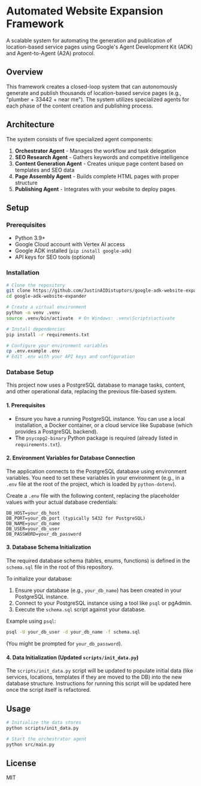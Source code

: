 # Automated Website Expansion Framework

A scalable system for automating the generation and publication of location-based service pages using Google's Agent Development Kit (ADK) and Agent-to-Agent (A2A) protocol.

## Overview

This framework creates a closed-loop system that can autonomously generate and publish thousands of location-based service pages (e.g., "plumber + 33442 + near me"). The system utilizes specialized agents for each phase of the content creation and publishing process.

## Architecture

The system consists of five specialized agent components:

1. **Orchestrator Agent** - Manages the workflow and task delegation
2. **SEO Research Agent** - Gathers keywords and competitive intelligence
3. **Content Generation Agent** - Creates unique page content based on templates and SEO data
4. **Page Assembly Agent** - Builds complete HTML pages with proper structure
5. **Publishing Agent** - Integrates with your website to deploy pages

## Setup

### Prerequisites

- Python 3.9+
- Google Cloud account with Vertex AI access
- Google ADK installed (`pip install google-adk`)
- API keys for SEO tools (optional)

### Installation

```bash
# Clone the repository
git clone https://github.com/JustinAIDistuptors/google-adk-website-expander.git
cd google-adk-website-expander

# Create a virtual environment
python -m venv .venv
source .venv/bin/activate  # On Windows: .venv\Scripts\activate

# Install dependencies
pip install -r requirements.txt

# Configure your environment variables
cp .env.example .env
# Edit .env with your API keys and configuration
```

### Database Setup

This project now uses a PostgreSQL database to manage tasks, content, and other operational data, replacing the previous file-based system.

#### 1. Prerequisites

*   Ensure you have a running PostgreSQL instance. You can use a local installation, a Docker container, or a cloud service like Supabase (which provides a PostgreSQL backend).
*   The `psycopg2-binary` Python package is required (already listed in `requirements.txt`).

#### 2. Environment Variables for Database Connection

The application connects to the PostgreSQL database using environment variables. You need to set these variables in your environment (e.g., in a `.env` file at the root of the project, which is loaded by `python-dotenv`).

Create a `.env` file with the following content, replacing the placeholder values with your actual database credentials:

```env
DB_HOST=your_db_host
DB_PORT=your_db_port (typically 5432 for PostgreSQL)
DB_NAME=your_db_name
DB_USER=your_db_user
DB_PASSWORD=your_db_password
```

#### 3. Database Schema Initialization

The required database schema (tables, enums, functions) is defined in the `schema.sql` file in the root of this repository.

To initialize your database:
1.  Ensure your database (e.g., `your_db_name`) has been created in your PostgreSQL instance.
2.  Connect to your PostgreSQL instance using a tool like `psql` or pgAdmin.
3.  Execute the `schema.sql` script against your database.

   Example using `psql`:
   ```bash
   psql -U your_db_user -d your_db_name -f schema.sql
   ```
   (You might be prompted for `your_db_password`).

#### 4. Data Initialization (Updated `scripts/init_data.py`)

The `scripts/init_data.py` script will be updated to populate initial data (like services, locations, templates if they are moved to the DB) into the new database structure. Instructions for running this script will be updated here once the script itself is refactored.

## Usage

```bash
# Initialize the data stores
python scripts/init_data.py

# Start the orchestrator agent
python src/main.py
```

## License

MIT
